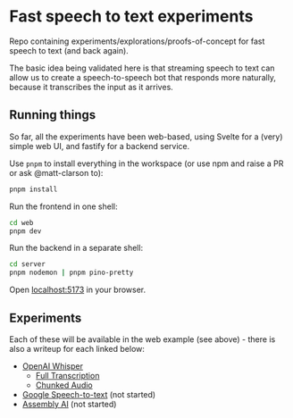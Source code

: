 # Fast speech to text experiments

Repo containing experiments/explorations/proofs-of-concept for fast speech to text (and back again).

The basic idea being validated here is that streaming speech to text can allow us to create a speech-to-speech bot that responds more naturally, because it transcribes the input as it arrives.

## Running things

So far, all the experiments have been web-based, using Svelte for a (very) simple web UI, and fastify for a backend service.

Use `pnpm` to install everything in the workspace (or use npm and raise a PR or ask @matt-clarson to):

```bash
pnpm install
```

Run the frontend in one shell:

```bash
cd web
pnpm dev
```

Run the backend in a separate shell:

```bash
cd server
pnpm nodemon | pnpm pino-pretty
```

Open [localhost:5173](http://localhost:5173) in your browser.

## Experiments

Each of these will be available in the web example (see above) - there is also a writeup for each linked below:

 - [OpenAI Whisper](https://openai.com/research/whisper)
   - [Full Transcription](./notes/openai-full.md)
   - [Chunked Audio](./notes/openai-chunked.md)
 - [Google Speech-to-text](https://cloud.google.com/speech-to-text) (not started)
 - [Assembly AI](https://www.assemblyai.com/) (not started)
